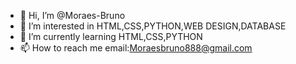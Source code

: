 - 👋 Hi, I’m @Moraes-Bruno
- 👀 I’m interested in HTML,CSS,PYTHON,WEB DESIGN,DATABASE
- 🌱 I’m currently learning HTML,CSS,PYTHON
- 📫 How to reach me email:Moraesbruno888@gmail.com



